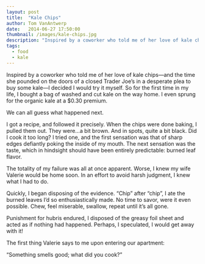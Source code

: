 ```yaml
---
layout: post
title:  "Kale Chips"
author: Tom VanAntwerp
date:   2014-06-27 17:50:00
thumbnail: /images/kale-chips.jpg
description: "Inspired by a coworker who told me of her love of kale chips—and the time she pounded on the doors of a closed Trader Joe’s in a desperate plea to buy some kale—I decided I would try it myself. So for the first time in my life, I bought a bag of washed and cut kale on the way home. I even sprung for the organic kale at a $0.30 premium. We can all guess what happened next"
tags:
  - food
  - kale
---
```

Inspired by a coworker who told me of her love of kale chips—and the time she pounded on the doors of a closed Trader Joe’s in a desperate plea to buy some kale—I decided I would try it myself. So for the first time in my life, I bought a bag of washed and cut kale on the way home. I even sprung for the organic kale at a $0.30 premium.

We can all guess what happened next.

I got a recipe, and followed it precisely. When the chips were done baking, I pulled them out. They were…a bit brown. And in spots, quite a bit black. Did I cook it too long? I tried one, and the first sensation was that of sharp edges defiantly poking the inside of my mouth. The next sensation was the taste, which in hindsight should have been entirely predictable: burned leaf flavor.

The totality of my failure was all at once apparent. Worse, I knew my wife Valerie would be home soon. In an effort to avoid harsh judgment, I knew what I had to do.

Quickly, I began disposing of the evidence. “Chip” after “chip”, I ate the burned leaves I’d so enthusiastically made. No time to savor, were it even possible. Chew, feel miserable, swallow, repeat until it’s all gone.

Punishment for hubris endured, I disposed of the greasy foil sheet and acted as if nothing had happened. Perhaps, I speculated, I would get away with it!

The first thing Valerie says to me upon entering our apartment:

“Something smells good; what did you cook?”
